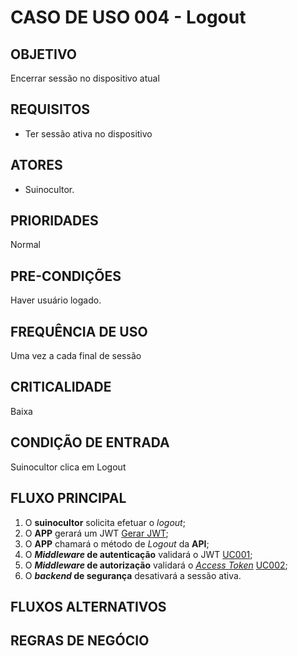 # CASO DE USO 004 - Logout
## OBJETIVO
Encerrar sessão no dispositivo atual

## REQUISITOS
- Ter sessão ativa no dispositivo

## ATORES
- Suinocultor.

## PRIORIDADES
Normal

## PRE-CONDIÇÕES
Haver usuário logado.

## FREQUÊNCIA DE USO
Uma vez a cada final de sessão

## CRITICALIDADE
Baixa

## CONDIÇÃO DE ENTRADA
Suinocultor clica em Logout

## FLUXO PRINCIPAL
1. O **suinocultor** solicita efetuar o *logout*;
2. O **APP** gerará um JWT [Gerar JWT];
3. O **APP** chamará o método de *Logout* da **API**;
4. O ***Middleware* de autenticação** validará o JWT [UC001];
5. O ***Middleware* de autorização** validará o *[Access Token]* [UC002];
6. O ***backend* de segurança** desativará a sessão ativa.

## FLUXOS ALTERNATIVOS

## REGRAS DE NEGÓCIO


[//]: # (REFERENCE LINKS)

[Gerar JWT]: <../policy/gerar-jwt.md>
[Access Token]: <../policy/access-token.md>
[UC001]: <uc001-validar-jwt.md>
[UC002]: <./uc002-validar-access-token.md>